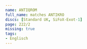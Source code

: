 ```yaml
---
name: ANTIQROM
full_name: matches ANTIKRO
discs: [Standard UK, SiFoX-Exot-1]
page: 222/2
missing: true
tags:
- Englisch
---
```

